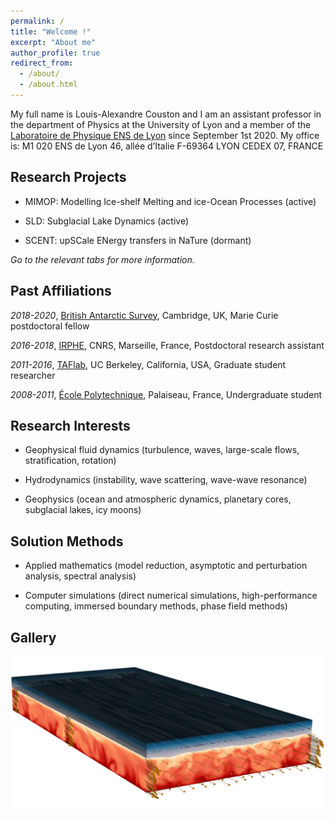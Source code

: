 ```yaml
---
permalink: /
title: "Welcome !"
excerpt: "About me"
author_profile: true
redirect_from: 
  - /about/
  - /about.html
---
```


My full name is Louis-Alexandre Couston and I am an assistant professor in the department of Physics at the University of Lyon and a member of the [Laboratoire de Physique ENS de Lyon](http://www.ens-lyon.fr/PHYSIQUE) since September 1st 2020. My office is: 
M1 020
ENS de Lyon
46, allée d’Italie
F-69364 LYON CEDEX 07, FRANCE

Research Projects
------
* MIMOP: Modelling Ice-shelf Melting and ice-Ocean Processes (active)

* SLD: Subglacial Lake Dynamics (active)

* SCENT: upSCale ENergy transfers in NaTure (dormant)

*Go to the relevant tabs for more information.*

Past Affiliations
------
*2018-2020*, [British Antarctic Survey](https://www.bas.ac.uk/for-staff/), Cambridge, UK, Marie Curie postdoctoral fellow

*2016-2018*, [IRPHE](https://irphe.univ-amu.fr/en), CNRS, Marseille, France, Postdoctoral research assistant

*2011-2016*, [TAFlab](https://taflab.berkeley.edu/), UC Berkeley, California, USA, Graduate student researcher

*2008-2011*, [École Polytechnique](https://www.polytechnique.edu/en), Palaiseau, France, Undergraduate student

Research Interests
------
* Geophysical fluid dynamics (turbulence, waves, large-scale flows, stratification, rotation)

* Hydrodynamics (instability, wave scattering, wave-wave resonance)

* Geophysics (ocean and atmospheric dynamics, planetary cores, subglacial lakes, icy moons)

Solution Methods
------

* Applied mathematics (model reduction, asymptotic and perturbation analysis, spectral analysis)

* Computer simulations (direct numerical simulations, high-performance computing, immersed boundary methods, phase field methods)

Gallery
------

![Graphical abstract of our last paper](/images/graphical_abstract.jpg)

